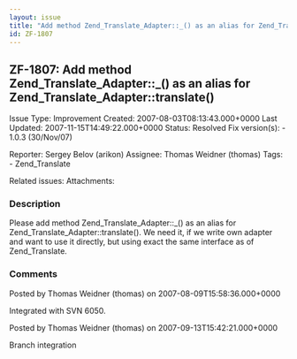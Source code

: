 ```yaml
---
layout: issue
title: "Add method Zend_Translate_Adapter::_() as an alias for Zend_Translate_Adapter::translate()"
id: ZF-1807
---
```


ZF-1807: Add method Zend\_Translate\_Adapter::\_() as an alias for Zend\_Translate\_Adapter::translate()
--------------------------------------------------------------------------------------------------------

 Issue Type: Improvement Created: 2007-08-03T08:13:43.000+0000 Last Updated: 2007-11-15T14:49:22.000+0000 Status: Resolved Fix version(s): - 1.0.3 (30/Nov/07)
 
 Reporter:  Sergey Belov (arikon)  Assignee:  Thomas Weidner (thomas)  Tags: - Zend\_Translate
 
 Related issues: 
 Attachments: 
### Description

Please add method Zend\_Translate\_Adapter::\_() as an alias for Zend\_Translate\_Adapter::translate(). We need it, if we write own adapter and want to use it directly, but using exact the same interface as of Zend\_Translate.

 

 

### Comments

Posted by Thomas Weidner (thomas) on 2007-08-09T15:58:36.000+0000

Integrated with SVN 6050.

 

 

Posted by Thomas Weidner (thomas) on 2007-09-13T15:42:21.000+0000

Branch integration

 

 
